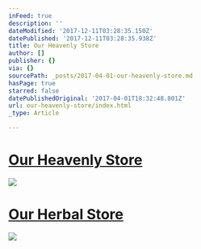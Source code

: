 ```yaml
---
inFeed: true
description: ''
dateModified: '2017-12-11T03:28:35.150Z'
datePublished: '2017-12-11T03:28:35.938Z'
title: Our Heavenly Store
author: []
publisher: {}
via: {}
sourcePath: _posts/2017-04-01-our-heavenly-store.md
hasPage: true
starred: false
datePublishedOriginal: '2017-04-01T18:32:48.801Z'
url: our-heavenly-store/index.html
_type: Article

---
```

# [Our Heavenly Store][0]
![](https://the-grid-user-content.s3-us-west-2.amazonaws.com/c0553816-0eba-428e-b8cd-aa6d521a7072.jpg)

# [Our Herbal Store][1]
![](https://the-grid-user-content.s3-us-west-2.amazonaws.com/37406ed2-5239-466a-a203-e0a626e45493.jpg)

[0]: https://www.bonanza.com/booths/Heavenstar "Heavenstar"
[1]: https://www.bonanza.com/booths/Wolfstar_Healing "Wolfstar Healing"
